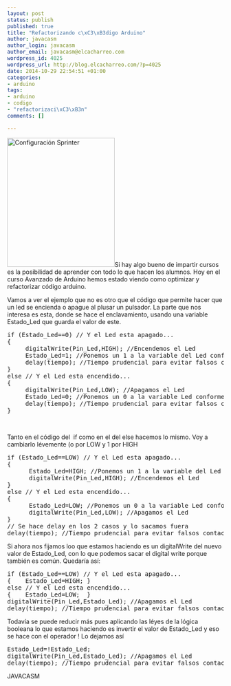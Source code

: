 ```yaml
--- 
layout: post
status: publish
published: true
title: "Refactorizando c\xC3\xB3digo Arduino"
author: javacasm
author_login: javacasm
author_email: javacasm@elcacharreo.com
wordpress_id: 4025
wordpress_url: http://blog.elcacharreo.com/?p=4025
date: 2014-10-29 22:54:51 +01:00
categories: 
- arduino
tags: 
- arduino
- codigo
- "refactorizaci\xC3\xB3n"
comments: []

---
```

<a href="/images/uploads/2013/10/Configuración-Sprinter.png"><img class="alignleft wp-image-916 size-medium" src="/images/uploads/2013/10/Configuración-Sprinter-250x300.png" alt="Configuración Sprinter" width="250" height="300" /></a>Si hay algo bueno de impartir cursos es la posibilidad de aprender con todo lo que hacen los alumnos. Hoy en el curso Avanzado de Arduino hemos estado viendo como optimizar y refactorizar código arduino.

Vamos a ver el ejemplo que no es otro que el código que permite hacer que un led se encienda o apague al plusar un pulsador. La parte que nos interesa es esta, donde se hace el enclavamiento, usando una variable Estado_Led que guarda el valor de este.

<pre>if (Estado_Led==0) // Y el Led esta apagado...
{
     digitalWrite(Pin_Led,HIGH); //Encendemos el Led
     Estado_Led=1; //Ponemos un 1 a la variable del Led conforme está encendido
     delay(tiempo); //Tiempo prudencial para evitar falsos contactos o lectoras del pulsador
}
else // Y el Led esta encendido...
{
     digitalWrite(Pin_Led,LOW); //Apagamos el Led
     Estado_Led=0; //Ponemos un 0 a la variable Led conforme esta apagado
     delay(tiempo); //Tiempo prudencial para evitar falsos contactos o lectoras del pulsador
}</pre>

&nbsp;

Tanto en el código del  if como en el del else hacemos lo mismo. Voy a cambiarlo lévemente (o por LOW y 1 por HIGH

<pre>if (Estado_Led==LOW) // Y el Led esta apagado...
{
      Estado_Led=HIGH; //Ponemos un 1 a la variable del Led conforme está encendido
      digitalWrite(Pin_Led,HIGH); //Encendemos el Led
}
else // Y el Led esta encendido...
{
      Estado_Led=LOW; //Ponemos un 0 a la variable Led conforme esta apagado
      digitalWrite(Pin_Led,LOW); //Apagamos el Led
}
// Se hace delay en los 2 casos y lo sacamos fuera
delay(tiempo); //Tiempo prudencial para evitar falsos contactos o lectoras del pulsador
</pre>

Si ahora nos fijamos loo que estamos haciendo es un digitalWrite del nuevo valor de Estado_Led, con lo que podemos sacar el digital write porque también es común.
Quedaría así:

<pre>if (Estado_Led==LOW) // Y el Led esta apagado...
{    Estado_Led=HIGH; }
else // Y el Led esta encendido...
{    Estado_Led=LOW;  }
digitalWrite(Pin_Led,Estado_Led); //Apagamos el Led
delay(tiempo); //Tiempo prudencial para evitar falsos contactos o lectoras del pulsador
</pre>

Todavía se puede reducir más pues aplicando las léyes de la lógica booleana lo que estamos haciendo es invertir el valor de Estado_Led y eso se hace con el operador !
Lo dejamos así

<pre>Estado_Led=!Estado_Led;
digitalWrite(Pin_Led,Estado_Led); //Apagamos el Led
delay(tiempo); //Tiempo prudencial para evitar falsos contactos o lectoras del pulsador
</pre>

JAVACASM
